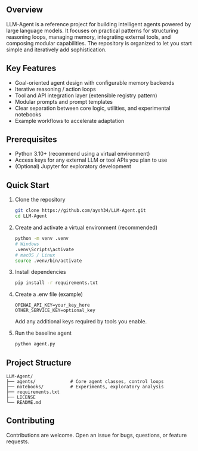 ## Overview

LLM-Agent is a reference project for building intelligent agents powered by large language models. It focuses on practical patterns for structuring reasoning loops, managing memory, integrating external tools, and composing modular capabilities. The repository is organized to let you start simple and iteratively add sophistication.

## Key Features

- Goal-oriented agent design with configurable memory backends
- Iterative reasoning / action loops
- Tool and API integration layer (extensible registry pattern)
- Modular prompts and prompt templates
- Clear separation between core logic, utilities, and experimental notebooks
- Example workflows to accelerate adaptation

## Prerequisites

- Python 3.10+ (recommend using a virtual environment)
- Access keys for any external LLM or tool APIs you plan to use
- (Optional) Jupyter for exploratory development

## Quick Start

1. Clone the repository
    ```bash
    git clone https://github.com/aysh34/LLM-Agent.git
    cd LLM-Agent
    ```

2. Create and activate a virtual environment (recommended)
    ```bash
    python -m venv .venv
    # Windows
    .venv\Scripts\activate
    # macOS / Linux
    source .venv/bin/activate
    ```

3. Install dependencies
    ```bash
    pip install -r requirements.txt
    ```

4. Create a .env file (example)
    ```
    OPENAI_API_KEY=your_key_here
    OTHER_SERVICE_KEY=optional_key
    ```
    Add any additional keys required by tools you enable.

5. Run the baseline agent
    ```bash
    python agent.py
    ```

## Project Structure

```
LLM-Agent/
├── agents/             # Core agent classes, control loops
├── notebooks/          # Experiments, exploratory analysis
├── requirements.txt
├── LICENSE
└── README.md
```

## Contributing

Contributions are welcome. Open an issue for bugs, questions, or feature requests.